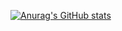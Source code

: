 [![Anurag's GitHub stats](https://github-readme-stats.vercel.app/api?username=DoLoop216&show=reviews,discussions_started,discussions_answered,prs_merged,prs_merged_percentage&show_icons=true&theme=dark)](https://github.com/anuraghazra/github-readme-stats)

